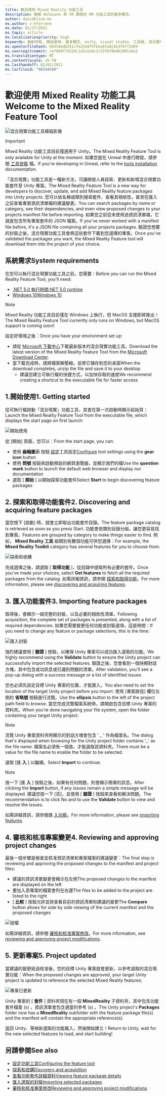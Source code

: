 ```yaml
---
title: 歡迎使用 Mixed Reality 功能工具
description: 瞭解 HoloLens 和 VR 開發的 MR 功能工具的基本概念。
author: davidkline-ms
ms.author: v-hferrone
ms.date: 01/27/2021
ms.topic: article
ms.localizationpriority: high
keywords: 最新狀態, 開始使用, 基本概念, unity, visual studio, 工具組, 混合實境頭戴式裝置, windows 混合實境頭戴式裝置, 虛擬實境頭戴式裝置, 安裝, Windows, HoloLens, 模擬器, unreal, openxr
ms.openlocfilehash: b9d54edb251cfe22d4f5fbea6fa8c923f6ff2d69
ms.sourcegitcommit: cef969ffd22dc1e5a1e9c3c32fbf0646206519a1
ms.translationtype: MT
ms.contentlocale: zh-TW
ms.lasthandoff: 02/01/2021
ms.locfileid: "99244580"
---
```

# <a name="welcome-to-the-mixed-reality-feature-tool"></a><span data-ttu-id="6c994-104">歡迎使用 Mixed Reality 功能工具</span><span class="sxs-lookup"><span data-stu-id="6c994-104">Welcome to the Mixed Reality Feature Tool</span></span>

![混合現實功能工具橫幅影像](images/feature-tool-banner.png)

> [!IMPORTANT]
> <span data-ttu-id="6c994-106">Mixed Reality 功能工具目前僅適用于 Unity。</span><span class="sxs-lookup"><span data-stu-id="6c994-106">The Mixed Reality Feature Tool is only available for Unity at the moment.</span></span> <span data-ttu-id="6c994-107">如果您是在 Unreal 中進行開發，請參閱 [工具安裝](../install-the-tools.md) 檔。</span><span class="sxs-lookup"><span data-stu-id="6c994-107">If you're developing in Unreal, refer to the [tools installation](../install-the-tools.md) documentation.</span></span>

<span data-ttu-id="6c994-108">「混合現實」功能工具是一種新方法，可讓開發人員探索、更新和新增混合現實功能套件至 Unity 專案。</span><span class="sxs-lookup"><span data-stu-id="6c994-108">The Mixed Reality Feature Tool is a new way for developers to discover, update, and add Mixed Reality feature packages into Unity projects.</span></span> <span data-ttu-id="6c994-109">您可以依名稱或類別搜尋套件、查看其相依性，甚至在匯入之前查看專案資訊清單檔的建議變更。</span><span class="sxs-lookup"><span data-stu-id="6c994-109">You can search packages by name or category, see their dependencies, and even view proposed changes to your projects manifest file before importing.</span></span> <span data-ttu-id="6c994-110">如果您之前從未使用過資訊清單檔，它就是包含所有專案套件的 JSON 檔案。</span><span class="sxs-lookup"><span data-stu-id="6c994-110">If you've never worked with a manifest file before, it's a JSON file containing all your projects packages.</span></span> <span data-ttu-id="6c994-111">驗證您想要的封裝之後，混合現實功能工具會將這些套件下載到您選擇的專案。</span><span class="sxs-lookup"><span data-stu-id="6c994-111">Once you've validated the packages you want, the Mixed Reality Feature tool will download them into the project of your choice.</span></span>

## <a name="system-requirements"></a><span data-ttu-id="6c994-112">系統需求</span><span class="sxs-lookup"><span data-stu-id="6c994-112">System requirements</span></span>

<span data-ttu-id="6c994-113">在您可以執行混合現實功能工具之前，您需要：</span><span class="sxs-lookup"><span data-stu-id="6c994-113">Before you can run the Mixed Reality Feature Tool, you'll need:</span></span>

* [<span data-ttu-id="6c994-114">.NET 5.0 執行時間</span><span class="sxs-lookup"><span data-stu-id="6c994-114">.NET 5.0 runtime</span></span>](https://dotnet.microsoft.com/download/dotnet/5.0)
* [<span data-ttu-id="6c994-115">Windows 10</span><span class="sxs-lookup"><span data-stu-id="6c994-115">Windows 10</span></span>](https://www.microsoft.com/software-download/windows10ISO)

> [!NOTE]
> <span data-ttu-id="6c994-116">Mixed Reality 功能工具目前僅在 Windows 上執行，但 MacOS 支援即將推出！</span><span class="sxs-lookup"><span data-stu-id="6c994-116">The Mixed Reality Feature Tool currently only runs on Windows, but MacOS support is coming soon!</span></span>

<span data-ttu-id="6c994-117">設定好環境之後：</span><span class="sxs-lookup"><span data-stu-id="6c994-117">Once you have your environment set up:</span></span>

* <span data-ttu-id="6c994-118">請從 [Microsoft 下載中心](https://aka.ms/MRFeatureTool)下載最新版本的混合現實功能工具。</span><span class="sxs-lookup"><span data-stu-id="6c994-118">Download the latest version of the Mixed Reality Feature Tool from the [Microsoft Download Center](https://aka.ms/MRFeatureTool).</span></span>
* <span data-ttu-id="6c994-119">當下載完成時，請將檔案解壓縮，並將它儲存到您的桌面</span><span class="sxs-lookup"><span data-stu-id="6c994-119">When the download completes, unzip the file and save it to your desktop</span></span>
    * <span data-ttu-id="6c994-120">建議您建立可執行檔的快捷方式，以加快存取的速度</span><span class="sxs-lookup"><span data-stu-id="6c994-120">We recommend creating a shortcut to the executable file for faster access</span></span>

## <a name="1-getting-started"></a><span data-ttu-id="6c994-121">1.開始使用</span><span class="sxs-lookup"><span data-stu-id="6c994-121">1. Getting started</span></span>

<span data-ttu-id="6c994-122">從可執行檔啟動「混合現實」功能工具，其會在第一次啟動時顯示起始頁：</span><span class="sxs-lookup"><span data-stu-id="6c994-122">Launch the Mixed Reality Feature Tool from the executable file, which displays the start page on first launch:</span></span>

![開始使用](images/FeatureToolStart.png)

<span data-ttu-id="6c994-124">從 [開始] 頁面，您可以：</span><span class="sxs-lookup"><span data-stu-id="6c994-124">From the start page, you can:</span></span>

* <span data-ttu-id="6c994-125">使用 **齒輪圖示** 按鈕 [設定](configuring-feature-tool.md)工具設定</span><span class="sxs-lookup"><span data-stu-id="6c994-125">[Configure](configuring-feature-tool.md) tool settings using the **gear icon** button</span></span>
* <span data-ttu-id="6c994-126">使用 **問號** 按鈕來啟動預設的網頁瀏覽器，並顯示我們的檔</span><span class="sxs-lookup"><span data-stu-id="6c994-126">Use the **question mark** button to launch the default web browser and display our documentation</span></span>
* <span data-ttu-id="6c994-127">選取 [ **開始** ] 以開始探索功能套件</span><span class="sxs-lookup"><span data-stu-id="6c994-127">Select **Start** to begin discovering feature packages</span></span>

## <a name="2-discovering-and-acquiring-feature-packages"></a><span data-ttu-id="6c994-128">2. 探索和取得功能套件</span><span class="sxs-lookup"><span data-stu-id="6c994-128">2. Discovering and acquiring feature packages</span></span>

<span data-ttu-id="6c994-129">當您按下 [啟動] 時，就會立即取出功能套件目錄。</span><span class="sxs-lookup"><span data-stu-id="6c994-129">The feature package catalog is retrieved as soon as you press Start.</span></span> <span data-ttu-id="6c994-130">功能會依類別目錄分組，讓您更容易找到專案。</span><span class="sxs-lookup"><span data-stu-id="6c994-130">Features are grouped by category to make things easier to find.</span></span> <span data-ttu-id="6c994-131">例如， **Mixed Reality 工具** 組類別有數個功能可供您選擇：</span><span class="sxs-lookup"><span data-stu-id="6c994-131">For example, the **Mixed Reality Toolkit** category has several features for you to choose from:</span></span>

![探索和收購](images/FeatureToolDiscovery.png)

<span data-ttu-id="6c994-133">完成選擇之後，請選取 [ **取得功能** ]，從目錄中提取所有必要的套件。</span><span class="sxs-lookup"><span data-stu-id="6c994-133">Once you've made your choices, select **Get features** to fetch all the required packages from the catalog.</span></span> <span data-ttu-id="6c994-134">如需詳細資訊，請參閱 [探索和取得功能](discovering-features.md)。</span><span class="sxs-lookup"><span data-stu-id="6c994-134">For more information, please see [discovering and acquiring features](discovering-features.md).</span></span>

## <a name="3-importing-feature-packages"></a><span data-ttu-id="6c994-135">3. 匯入功能套件</span><span class="sxs-lookup"><span data-stu-id="6c994-135">3. Importing feature packages</span></span>

<span data-ttu-id="6c994-136">取得後，會顯示一組完整的封裝，以及必要的相依性清單。</span><span class="sxs-lookup"><span data-stu-id="6c994-136">Following acquisition, the complete set of packages is presented, along with a list of required dependencies.</span></span> <span data-ttu-id="6c994-137">如果您需要變更任何功能或封裝選項，這是時間：</span><span class="sxs-lookup"><span data-stu-id="6c994-137">If you need to change any feature or package selections, this is the time:</span></span>

![匯入封裝](images/FeatureToolImport.png)

<span data-ttu-id="6c994-139">強烈建議使用 [ **驗證** ] 按鈕，以確保 Unity 專案可以成功匯入選取的功能。</span><span class="sxs-lookup"><span data-stu-id="6c994-139">We highly recommend using the **Validate** button to ensure the Unity project can successfully import the selected features.</span></span> <span data-ttu-id="6c994-140">驗證之後，您會看到一個快顯對話方塊，其中包含成功訊息或已識別問題的清單。</span><span class="sxs-lookup"><span data-stu-id="6c994-140">After validation, you'll see a pop-up dialog with a success message or a list of identified issues.</span></span>

<span data-ttu-id="6c994-141">您也必須先設定目標 Unity 專案的位置，才能匯入。</span><span class="sxs-lookup"><span data-stu-id="6c994-141">You also need to set the location of the target Unity project before you import.</span></span> <span data-ttu-id="6c994-142">使用 [專案路徑] 欄位左側的 **省略號** 按鈕進行流覽。</span><span class="sxs-lookup"><span data-stu-id="6c994-142">Use the **ellipsis** button to the left of the project path field to browse.</span></span> <span data-ttu-id="6c994-143">當您完成流覽檔案系統時，請開啟包含目標 Unity 專案的資料夾。</span><span class="sxs-lookup"><span data-stu-id="6c994-143">When you're done navigating your file system, open the folder containing your target Unity project.</span></span>

> [!NOTE]
> <span data-ttu-id="6c994-144">流覽 Unity 專案資料夾時顯示的對話方塊會包含 ' _ ' 作為檔案名。</span><span class="sxs-lookup"><span data-stu-id="6c994-144">The dialog that's displayed when browsing for the Unity project folder contains '_' as the file name.</span></span> <span data-ttu-id="6c994-145">檔案名必須有一個值，才能選取該資料夾。</span><span class="sxs-lookup"><span data-stu-id="6c994-145">There must be a value for the file name to enable the folder to be selected.</span></span>

<span data-ttu-id="6c994-146">選取 [匯 **入** ] 以繼續。</span><span class="sxs-lookup"><span data-stu-id="6c994-146">Select **Import** to continue.</span></span>

> [!NOTE]
> <span data-ttu-id="6c994-147">按一下 [匯 **入** ] 按鈕之後，如果有任何問題，則會顯示簡單的訊息。</span><span class="sxs-lookup"><span data-stu-id="6c994-147">After clicking the **Import** button, if any issues remain a simple message will be displayed.</span></span> <span data-ttu-id="6c994-148">建議您按一下 [否]，並使用 [ **驗證** ] 按鈕來查看和解決問題。</span><span class="sxs-lookup"><span data-stu-id="6c994-148">The recommendation is to click No and to use the **Validate** button to view and resolve the issues.</span></span>

<span data-ttu-id="6c994-149">如需詳細資訊，請參閱匯 [入功能](importing-features.md)。</span><span class="sxs-lookup"><span data-stu-id="6c994-149">For more information, please see [importing features](importing-features.md).</span></span>

## <a name="4-reviewing-and-approving-project-changes"></a><span data-ttu-id="6c994-150">4. 審核和核准專案變更</span><span class="sxs-lookup"><span data-stu-id="6c994-150">4. Reviewing and approving project changes</span></span>

<span data-ttu-id="6c994-151">最後一個步驟是檢查並核准資訊清單和專案檔案的建議變更：</span><span class="sxs-lookup"><span data-stu-id="6c994-151">The final step is reviewing and approving the proposed changes to the manifest and project files:</span></span>

* <span data-ttu-id="6c994-152">建議的資訊清單變更會顯示在左側</span><span class="sxs-lookup"><span data-stu-id="6c994-152">The proposed changes to the manifest are displayed on the left</span></span>
* <span data-ttu-id="6c994-153">要加入至專案的檔案會列在右邊</span><span class="sxs-lookup"><span data-stu-id="6c994-153">The files to be added to the project are listed to the right</span></span>
* <span data-ttu-id="6c994-154">[ **比較** ] 按鈕允許並排查看目前的資訊清單和建議的變更</span><span class="sxs-lookup"><span data-stu-id="6c994-154">The **Compare** button allows for side by side viewing of the current manifest and the proposed changes</span></span>

![授權](images/FeatureToolApprovalRequest.png)

<span data-ttu-id="6c994-156">如需詳細資訊，請參閱 [審核和核准專案修改](reviewing-changes.md)。</span><span class="sxs-lookup"><span data-stu-id="6c994-156">For more information, see [reviewing and approving project modifications](reviewing-changes.md).</span></span>

## <a name="5-project-updated"></a><span data-ttu-id="6c994-157">5. 更新專案</span><span class="sxs-lookup"><span data-stu-id="6c994-157">5. Project updated</span></span>

<span data-ttu-id="6c994-158">當建議的變更經過核准後，您的目標 Unity 專案就會更新，以參考選取的混合現實功能：</span><span class="sxs-lookup"><span data-stu-id="6c994-158">When the proposed changes are approved, your target Unity project is updated to reference the selected Mixed Reality features:</span></span>

![專案已更新](images/FeatureToolProjectUpdated.png)

<span data-ttu-id="6c994-160">Unity 專案的 [ **套件** ] 資料夾現在有一個 **MixedReality** 子資料夾，其中包含功能套件檔案 (s) ，資訊清單會包含適當的參考 (s) 。</span><span class="sxs-lookup"><span data-stu-id="6c994-160">The Unity project's **Packages** folder now has a **MixedReality** subfolder with the feature package file(s) and the manifest will contain the appropriate reference(s).</span></span>

<span data-ttu-id="6c994-161">返回 Unity、等候新選取的功能載入，然後開始建立！</span><span class="sxs-lookup"><span data-stu-id="6c994-161">Return to Unity, wait for the new selected features to load, and start building!</span></span>

## <a name="see-also"></a><span data-ttu-id="6c994-162">另請參閱</span><span class="sxs-lookup"><span data-stu-id="6c994-162">See also</span></span>

- [<span data-ttu-id="6c994-163">設定功能工具</span><span class="sxs-lookup"><span data-stu-id="6c994-163">Configuring the feature tool</span></span>](configuring-feature-tool.md)
- [<span data-ttu-id="6c994-164">探索和收購</span><span class="sxs-lookup"><span data-stu-id="6c994-164">Discovery and acquisition</span></span>](discovering-features.md)
- [<span data-ttu-id="6c994-165">查看功能套件詳細資料</span><span class="sxs-lookup"><span data-stu-id="6c994-165">Viewing feature package details</span></span>](viewing-package-details.md)
- [<span data-ttu-id="6c994-166">匯入選取的封裝</span><span class="sxs-lookup"><span data-stu-id="6c994-166">Importing selected packages</span></span>](importing-features.md)
- [<span data-ttu-id="6c994-167">審核和核准專案修改</span><span class="sxs-lookup"><span data-stu-id="6c994-167">Reviewing and approving project modifications</span></span>](reviewing-changes.md)
